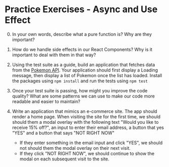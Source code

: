 # Practice Exercises - Async and Use Effect

0. In your own words, describe what a pure function is? Why are they important?

1. How do we handle side effects in our React Components? Why is it important to deal with them in that way?

2. Using the test suite as a guide, build an application that fetches data from the [Pokemon API](https://pokeapi.co/). Your application should first display a Loading message, then display a list of Pokemon once the list has loaded. Install the packages using `npm install` and run the tests using `npm test`

3. Once your test suite is passing, how might you improve the code quality? What are some patterns we can use to make our code more readable and easier to maintain?

4. Write an application that mimics an e-commerce site. The app should render a home page. When visiting the site for the first time, we should should them a modal overlay with the following text "Would you like to receive 15% off?", an input to enter their email address, a button that yes "YES" and a button that says "NOT RIGHT NOW"
   * If they enter something in the email input and click "YES", we should not should them the modal overlay on their next visit.
   * If they click "NOT RIGHT NOW", we should continue to show the modal on each subsequent visit to the site. 